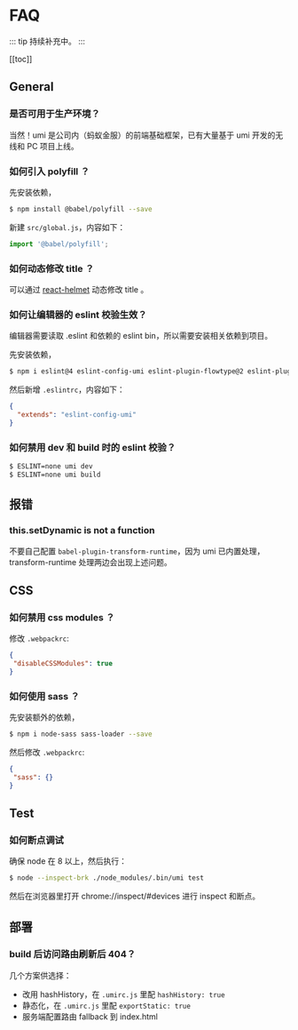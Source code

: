 # FAQ

::: tip
持续补充中。
:::

[[toc]]

## General

### 是否可用于生产环境？

当然！umi 是公司内（蚂蚁金服）的前端基础框架，已有大量基于 umi 开发的无线和 PC 项目上线。

### 如何引入 polyfill ？

先安装依赖，

```bash
$ npm install @babel/polyfill --save
```

新建 `src/global.js`，内容如下：

```js
import '@babel/polyfill';
```

### 如何动态修改 title ？

可以通过 [react-helmet](https://github.com/nfl/react-helmet) 动态修改 title 。

### 如何让编辑器的 eslint 校验生效？

编辑器需要读取 .eslint 和依赖的 eslint bin，所以需要安装相关依赖到项目。

先安装依赖，

```bash
$ npm i eslint@4 eslint-config-umi eslint-plugin-flowtype@2 eslint-plugin-import@2 eslint-plugin-jsx-a11y@5 eslint-plugin-react@7 --save-dev
```

然后新增 `.eslintrc`，内容如下：

```json
{
  "extends": "eslint-config-umi"
}
```

### 如何禁用 dev 和 build 时的 eslint 校验？

```bash
$ ESLINT=none umi dev
$ ESLINT=none umi build
```

## 报错

### this.setDynamic is not a function

不要自己配置 `babel-plugin-transform-runtime`，因为 umi 已内置处理，transform-runtime 处理两边会出现上述问题。

## CSS

### 如何禁用 css modules ？

修改 `.webpackrc`:

```json
{
 "disableCSSModules": true
}
```

### 如何使用 sass ？

先安装额外的依赖，

```bash
$ npm i node-sass sass-loader --save
```

然后修改 `.webpackrc`:

```json
{
 "sass": {}
}
```

## Test

### 如何断点调试

确保 node 在 8 以上，然后执行：

```bash
$ node --inspect-brk ./node_modules/.bin/umi test
```

然后在浏览器里打开 chrome://inspect/#devices 进行 inspect 和断点。

## 部署

### build 后访问路由刷新后 404？

几个方案供选择：

* 改用 hashHistory，在 `.umirc.js` 里配 `hashHistory: true`
* 静态化，在 `.umirc.js` 里配 `exportStatic: true`
* 服务端配置路由 fallback 到 index.html
